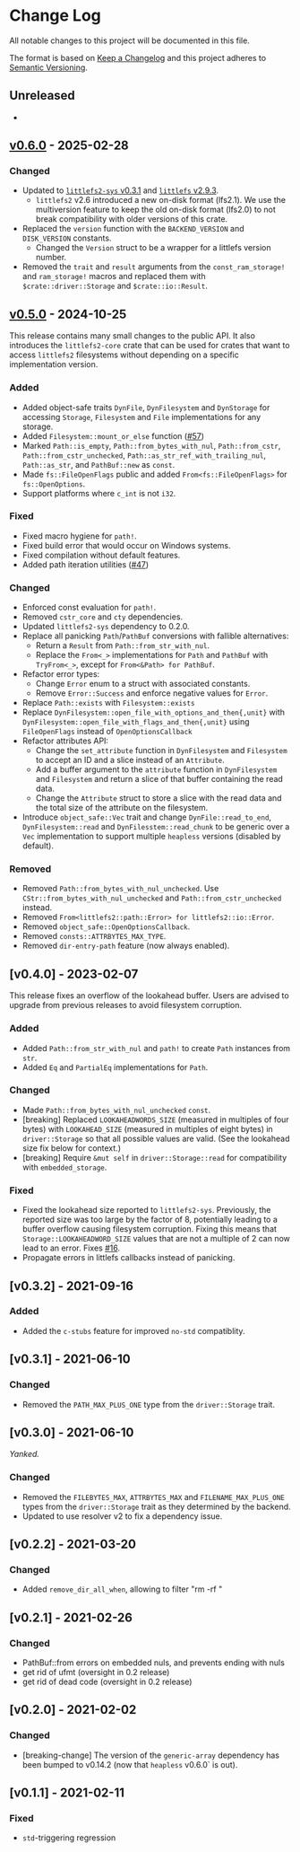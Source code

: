 # Change Log

All notable changes to this project will be documented in this file.

The format is based on [Keep a Changelog](http://keepachangelog.com/)
and this project adheres to [Semantic Versioning](http://semver.org/).

## Unreleased

-

## [v0.6.0](https://github.com/trussed-dev/littlefs2/releases/tag/0.6.0) - 2025-02-28

### Changed

- Updated to [`littlefs2-sys` v0.3.1](https://github.com/trussed-dev/littlefs2-sys/releases/tag/0.3.1) and [`littlefs` v2.9.3](https://github.com/littlefs-project/littlefs/releases/tag/v2.9.3).
  - `littlefs2` v2.6 introduced a new on-disk format (lfs2.1).
    We use the multiversion feature to keep the old on-disk format (lfs2.0) to not break compatibility with older versions of this crate.
- Replaced the `version` function with the `BACKEND_VERSION` and `DISK_VERSION` constants.
  - Changed the `Version` struct to be a wrapper for a littlefs version number.
- Removed the `trait` and `result` arguments from the `const_ram_storage!` and `ram_storage!` macros and replaced them with `$crate::driver::Storage` and `$crate::io::Result`.

## [v0.5.0](https://github.com/trussed-dev/littlefs2/releases/tag/0.5.0) - 2024-10-25

This release contains many small changes to the public API.  It also introduces the
`littlefs2-core` crate that can be used for crates that want to access `littlefs2`
filesystems without depending on a specific implementation version.

### Added
- Added object-safe traits `DynFile`, `DynFilesystem` and `DynStorage` for
  accessing `Storage`, `Filesystem` and `File` implementations for any storage.
- Added `Filesystem::mount_or_else` function ([#57][])
- Marked `Path::is_empty`, `Path::from_bytes_with_nul`, `Path::from_cstr`, `Path::from_cstr_unchecked`, `Path::as_str_ref_with_trailing_nul`, `Path::as_str`, and `PathBuf::new` as `const`.
- Made `fs::FileOpenFlags` public and added `From<fs::FileOpenFlags>` for `fs::OpenOptions`.
- Support platforms where `c_int` is not `i32`.

### Fixed

- Fixed macro hygiene for `path!`.
- Fixed build error that would occur on Windows systems.
- Fixed compilation without default features.
- Added path iteration utilities ([#47][])

### Changed

- Enforced const evaluation for `path!`.
- Removed `cstr_core` and `cty` dependencies.
- Updated `littlefs2-sys` dependency to 0.2.0.
- Replace all panicking `Path`/`PathBuf` conversions with fallible alternatives:
  - Return a `Result` from `Path::from_str_with_nul`.
  - Replace the `From<_>` implementations for `Path` and `PathBuf` with `TryFrom<_>`, except for `From<&Path> for PathBuf`.
- Refactor error types:
  - Change `Error` enum to a struct with associated constants.
  - Remove `Error::Success` and enforce negative values for `Error`.
- Replace `Path::exists` with `Filesystem::exists`
- Replace `DynFilesystem::open_file_with_options_and_then{,unit}` with `DynFilesystem::open_file_with_flags_and_then{,unit}` using `FileOpenFlags` instead of `OpenOptionsCallback`
- Refactor attributes API:
  - Change the `set_attribute` function in `DynFilesystem` and `Filesystem` to accept an ID and a slice instead of an `Attribute`.
  - Add a buffer argument to the `attribute` function in `DynFilesystem` and `Filesystem` and return a slice of that buffer containing the read data.
  - Change the `Attribute` struct to store a slice with the read data and the total size of the attribute on the filesystem.
- Introduce `object_safe::Vec` trait and change `DynFile::read_to_end`, `DynFilesystem::read` and `DynFilesstem::read_chunk` to be generic over a `Vec` implementation to support multiple `heapless` versions (disabled by default).

### Removed

- Removed `Path::from_bytes_with_nul_unchecked`.  Use `CStr::from_bytes_with_nul_unchecked` and `Path::from_cstr_unchecked` instead.
- Removed `From<littlefs2::path::Error> for littlefs2::io::Error`.
- Removed `object_safe::OpenOptionsCallback`.
- Removed `consts::ATTRBYTES_MAX_TYPE`.
- Removed `dir-entry-path` feature (now always enabled).

[#47]: https://github.com/trussed-dev/littlefs2/pull/47
[#57]: https://github.com/trussed-dev/littlefs2/pull/57

## [v0.4.0] - 2023-02-07

This release fixes an overflow of the lookahead buffer.  Users are advised to
upgrade from previous releases to avoid filesystem corruption.

### Added
- Added `Path::from_str_with_nul` and `path!` to create `Path` instances from
  `str`.
- Added `Eq` and `PartialEq` implementations for `Path`.

### Changed
- Made `Path::from_bytes_with_nul_unchecked` `const`.
- [breaking] Replaced `LOOKAHEADWORDS_SIZE` (measured in multiples of four
  bytes) with `LOOKAHEAD_SIZE` (measured in multiples of eight bytes) in
  `driver::Storage` so that all possible values are valid.  (See the lookahead
  size fix below for context.)
- [breaking] Require `&mut self` in `driver::Storage::read` for compatibility
  with `embedded_storage`.

### Fixed
- Fixed the lookahead size reported to `littlefs2-sys`.  Previously, the
  reported size was too large by the factor of 8, potentially leading to a
  buffer overflow causing filesystem corruption.  Fixing this means that
  `Storage::LOOKAHEADWORD_SIZE` values that are not a multiple of 2 can now
  lead to an error.  Fixes [#16].
- Propagate errors in littlefs callbacks instead of panicking.

[#16]: https://github.com/trussed-dev/littlefs2/issues/16

## [v0.3.2] - 2021-09-16

### Added
- Added the `c-stubs` feature for improved `no-std` compatiblity.

## [v0.3.1] - 2021-06-10

### Changed
- Removed the `PATH_MAX_PLUS_ONE` type from the `driver::Storage` trait.

## [v0.3.0] - 2021-06-10

*Yanked.*

### Changed
- Removed the `FILEBYTES_MAX`, `ATTRBYTES_MAX` and `FILENAME_MAX_PLUS_ONE`
  types from the `driver::Storage` trait as they determined by the backend.
- Updated to use resolver v2 to fix a dependency issue.

## [v0.2.2] - 2021-03-20

### Changed
- Added `remove_dir_all_when`, allowing to filter "rm -rf <path>"

## [v0.2.1] - 2021-02-26

### Changed
- PathBuf::from errors on embedded nuls, and prevents ending
  with nuls
- get rid of ufmt (oversight in 0.2 release)
- get rid of dead code (oversight in 0.2 release)

## [v0.2.0] - 2021-02-02

### Changed

- [breaking-change] The version of the `generic-array` dependency has been
  bumped to v0.14.2 (now that `heapless` v0.6.0` is out).

## [v0.1.1] - 2021-02-11

### Fixed

- `std`-triggering regression

[Unreleased]: https://github.com/trussed-dev/littlefs2/compare/0.4.0...HEAD
[0.4.0]: https://github.com/trussed-dev/littlefs2/releases/tag/0.4.0
[0.3.2]: https://github.com/trussed-dev/littlefs2/releases/tag/0.3.2
[0.3.1]: https://github.com/trussed-dev/littlefs2/releases/tag/0.3.1
[0.3.0]: https://github.com/trussed-dev/littlefs2/releases/tag/0.3.0
[0.2.2]: https://github.com/trussed-dev/littlefs2/releases/tag/0.2.2
[0.2.1]: https://github.com/trussed-dev/littlefs2/releases/tag/0.2.1
[0.2.0]: https://github.com/trussed-dev/littlefs2/releases/tag/0.2.0
[0.1.1]: https://github.com/trussed-dev/littlefs2/releases/tag/0.1.0
